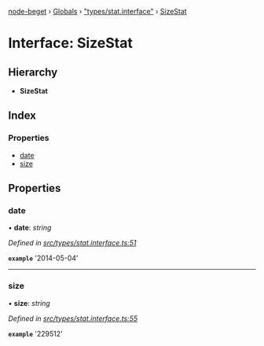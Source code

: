[node-beget](../README.md) › [Globals](../globals.md) › ["types/stat.interface"](../modules/_types_stat_interface_.md) › [SizeStat](_types_stat_interface_.sizestat.md)

# Interface: SizeStat

## Hierarchy

* **SizeStat**

## Index

### Properties

* [date](_types_stat_interface_.sizestat.md#date)
* [size](_types_stat_interface_.sizestat.md#size)

## Properties

###  date

• **date**: *string*

*Defined in [src/types/stat.interface.ts:51](https://github.com/olehcambel/node-beget/blob/9994d31/src/types/stat.interface.ts#L51)*

**`example`** '2014-05-04'

___

###  size

• **size**: *string*

*Defined in [src/types/stat.interface.ts:55](https://github.com/olehcambel/node-beget/blob/9994d31/src/types/stat.interface.ts#L55)*

**`example`** '229512'
